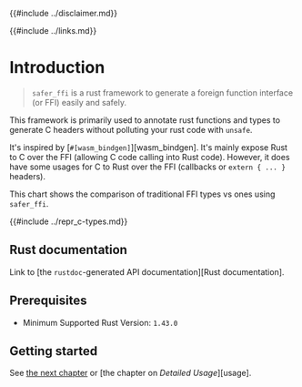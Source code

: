 {{#include ../disclaimer.md}}

{{#include ../links.md}}

# Introduction

> `safer_ffi` is a rust framework to generate a foreign function interface (or FFI) easily and safely.

This framework is primarily used to annotate rust functions and types to
generate C headers without polluting your rust code with
`unsafe`.

It's inspired by [`#[wasm_bindgen]`][wasm_bindgen]. It's mainly expose Rust to C
over the FFI (allowing C code calling into Rust code). However, it does have some
usages for C to Rust over the FFI (callbacks or `extern { ... }`
headers).

This chart shows the comparison of traditional FFI types vs ones using `safer_ffi`.

{{#include ../repr_c-types.md}}

## Rust documentation

Link to [the `rustdoc`-generated API documentation][Rust documentation].

## Prerequisites

  - Minimum Supported Rust Version: `1.43.0`

## Getting started

See [the next chapter](/introduction/getting_started.md) or [the chapter on _Detailed Usage_][usage].
